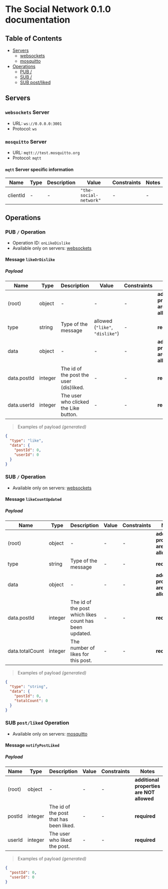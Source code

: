 # The Social Network 0.1.0 documentation


## Table of Contents

* [Servers](#servers)
  * [websockets](#websockets-server)
  * [mosquitto](#mosquitto-server)
* [Operations](#operations)
  * [PUB /](#pub--operation)
  * [SUB /](#sub--operation)
  * [SUB post/liked](#sub-postliked-operation)

## Servers

### `websockets` Server

* URL: `ws://0.0.0.0:3001`
* Protocol: `ws`



### `mosquitto` Server

* URL: `mqtt://test.mosquitto.org`
* Protocol: `mqtt`


#### `mqtt` Server specific information

| Name | Type | Description | Value | Constraints | Notes |
|---|---|---|---|---|---|
| clientId | - | - | `"the-social-network"` | - | - |


## Operations

### PUB `/` Operation

* Operation ID: `onLikeDislike`
* Available only on servers: [websockets](#websockets-server)

#### Message `likeOrDislike`

##### Payload

| Name | Type | Description | Value | Constraints | Notes |
|---|---|---|---|---|---|
| (root) | object | - | - | - | **additional properties are allowed** |
| type | string | Type of the message | allowed (`"like"`, `"dislike"`) | - | **required** |
| data | object | - | - | - | **additional properties are allowed** |
| data.postId | integer | The id of the post the user (dis)liked. | - | - | **required** |
| data.userId | integer | The user who clicked the Like button. | - | - | **required** |

> Examples of payload _(generated)_

```json
{
  "type": "like",
  "data": {
    "postId": 0,
    "userId": 0
  }
}
```



### SUB `/` Operation

* Available only on servers: [websockets](#websockets-server)

#### Message `likeCountUpdated`

##### Payload

| Name | Type | Description | Value | Constraints | Notes |
|---|---|---|---|---|---|
| (root) | object | - | - | - | **additional properties are allowed** |
| type | string | Type of the message | - | - | **required** |
| data | object | - | - | - | **additional properties are allowed** |
| data.postId | integer | The id of the post which likes count has been updated. | - | - | **required** |
| data.totalCount | integer | The number of likes for this post. | - | - | **required** |

> Examples of payload _(generated)_

```json
{
  "type": "string",
  "data": {
    "postId": 0,
    "totalCount": 0
  }
}
```



### SUB `post/liked` Operation

* Available only on servers: [mosquitto](#mosquitto-server)

#### Message `notifyPostLiked`

##### Payload

| Name | Type | Description | Value | Constraints | Notes |
|---|---|---|---|---|---|
| (root) | object | - | - | - | **additional properties are NOT allowed** |
| postId | integer | The id of the post that has been liked. | - | - | **required** |
| userId | integer | The user who liked the post. | - | - | **required** |

> Examples of payload _(generated)_

```json
{
  "postId": 0,
  "userId": 0
}
```



